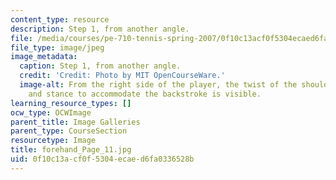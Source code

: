 ```yaml
---
content_type: resource
description: Step 1, from another angle.
file: /media/courses/pe-710-tennis-spring-2007/0f10c13acf0f5304ecaed6fa0336528b_forehand_Page_11.jpg
file_type: image/jpeg
image_metadata:
  caption: Step 1, from another angle.
  credit: 'Credit: Photo by MIT OpenCourseWare.'
  image-alt: From the right side of the player, the twist of the shoulders, hips,
    and stance to accommodate the backstroke is visible.
learning_resource_types: []
ocw_type: OCWImage
parent_title: Image Galleries
parent_type: CourseSection
resourcetype: Image
title: forehand_Page_11.jpg
uid: 0f10c13a-cf0f-5304-ecae-d6fa0336528b
---
```

